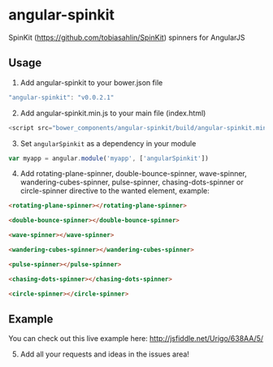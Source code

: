 angular-spinkit
===============

SpinKit (https://github.com/tobiasahlin/SpinKit) spinners for AngularJS


## Usage
1. Add angular-spinkit to your bower.json file
  ```javascript
  "angular-spinkit": "v0.0.2.1"
  ```

2. Add angular-spinkit.min.js to your main file (index.html)
  ```javascript
  <script src="bower_components/angular-spinkit/build/angular-spinkit.min.js"></script>
  ```

3. Set `angularSpinkit` as a dependency in your module
  ```javascript
  var myapp = angular.module('myapp', ['angularSpinkit'])
  ```

4. Add rotating-plane-spinner, double-bounce-spinner, wave-spinner, wandering-cubes-spinner, pulse-spinner, chasing-dots-spinner or circle-spinner directive to the wanted element, example:
  ```html
  <rotating-plane-spinner></rotating-plane-spinner>

<double-bounce-spinner></double-bounce-spinner>

<wave-spinner></wave-spinner>

<wandering-cubes-spinner></wandering-cubes-spinner>

<pulse-spinner></pulse-spinner>

<chasing-dots-spinner></chasing-dots-spinner>

<circle-spinner></circle-spinner>
  ```


## Example
You can check out this live example here: http://jsfiddle.net/Urigo/638AA/5/

5. Add all your requests and ideas in the issues area!
